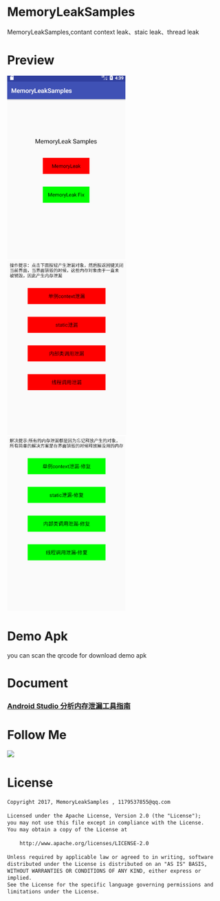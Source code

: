 # MemoryLeakSamples
MemoryLeakSamples,contant context leak、staic leak、thread leak

# Preview

![img](images/one.png)
![img](images/two.png)
![img](images/third.png)

# Demo Apk

you can scan the qrcode for download demo apk

    

# Document
### [Android Studio 分析内存泄漏工具指南](http://www.jianshu.com/p/25fdc4793d33)  

# Follow Me
![](http://upload-images.jianshu.io/upload_images/1750086-58e561db5db3a196.png?imageMogr2/auto-orient/strip%7CimageView2/2/w/1240)
 
# License
 
    Copyright 2017, MemoryLeakSamples , 1179537855@qq.com
 
    Licensed under the Apache License, Version 2.0 (the "License");
    you may not use this file except in compliance with the License.
    You may obtain a copy of the License at
 
        http://www.apache.org/licenses/LICENSE-2.0
 
    Unless required by applicable law or agreed to in writing, software
    distributed under the License is distributed on an "AS IS" BASIS,
    WITHOUT WARRANTIES OR CONDITIONS OF ANY KIND, either express or implied.
    See the License for the specific language governing permissions and
    limitations under the License.
